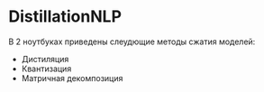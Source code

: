 # DistillationNLP

В 2 ноутбуках приведены слеудющие методы сжатия моделей:
  - Дистиляция
  - Квантизация
  - Матричная декомпозиция
